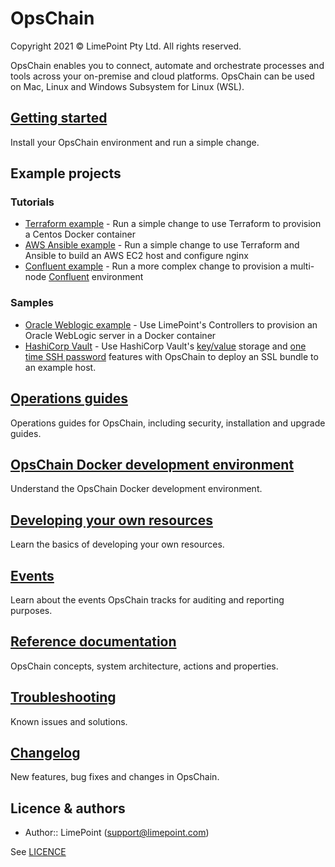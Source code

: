 # OpsChain

Copyright 2021 © LimePoint Pty Ltd. All rights reserved.

OpsChain enables you to connect, automate and orchestrate processes and tools across your on-premise and cloud platforms. OpsChain can be used on Mac, Linux and Windows Subsystem for Linux (WSL).

## [Getting started](getting_started.md)

Install your OpsChain environment and run a simple change.

## Example projects

### Tutorials

- [Terraform example](examples/running_a_simple_terraform_change.md) - Run a simple change to use Terraform to provision a Centos Docker container
- [AWS Ansible example](examples/running_an_aws_ansible_change.md) - Run a simple change to use Terraform and Ansible to build an AWS EC2 host and configure nginx
- [Confluent example](examples/running_a_complex_change.md) - Run a more complex change to provision a multi-node [Confluent](https://www.confluent.io) environment

### Samples

- [Oracle Weblogic example](https://github.com/LimePoint/opschain-examples-weblogic) - Use LimePoint's Controllers to provision an Oracle WebLogic server in a Docker container
- [HashiCorp Vault](https://github.com/LimePoint/opschain-examples-vault) - Use HashiCorp Vault's [key/value](https://learn.hashicorp.com/tutorials/vault/static-secrets?in=vault/secrets-management) storage and [one time SSH password](https://learn.hashicorp.com/tutorials/vault/ssh-otp?in=vault/secrets-management) features with OpsChain to deploy an SSL bundle to an example host.

## [Operations guides](operations/)

Operations guides for OpsChain, including security, installation and upgrade guides.

## [OpsChain Docker development environment](docker_development_environment.md)

Understand the OpsChain Docker development environment.

## [Developing your own resources](developing_resources.md)

Learn the basics of developing your own resources.

## [Events](events.md)

Learn about the events OpsChain tracks for auditing and reporting purposes.

## [Reference documentation](reference/index.md)

OpsChain concepts, system architecture, actions and properties.

## [Troubleshooting](troubleshooting.md)

Known issues and solutions.

## [Changelog](../CHANGELOG.md)

New features, bug fixes and changes in OpsChain.

## Licence & authors

- Author:: LimePoint (support@limepoint.com)

See [LICENCE](../LICENCE)
